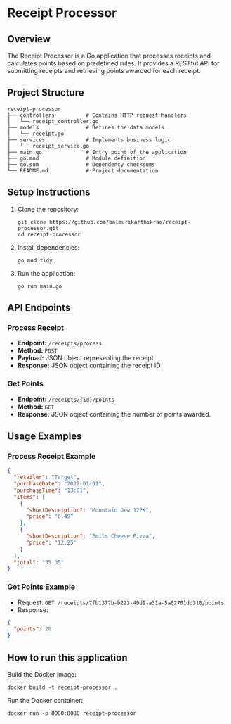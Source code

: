 # Receipt Processor

## Overview
The Receipt Processor is a Go application that processes receipts and calculates points based on predefined rules. It provides a RESTful API for submitting receipts and retrieving points awarded for each receipt.

## Project Structure
```
receipt-processor
├── controllers          # Contains HTTP request handlers
│   └── receipt_controller.go
├── models               # Defines the data models
│   └── receipt.go
├── services             # Implements business logic
│   └── receipt_service.go
├── main.go              # Entry point of the application
├── go.mod               # Module definition
├── go.sum               # Dependency checksums
└── README.md            # Project documentation
```

## Setup Instructions
1. Clone the repository:
   ```
   git clone https://github.com/balmurikarthikrao/receipt-processor.git
   cd receipt-processor
   ```

2. Install dependencies:
   ```
   go mod tidy
   ```

3. Run the application:
   ```
   go run main.go
   ```

## API Endpoints
### Process Receipt
- **Endpoint:** `/receipts/process`
- **Method:** `POST`
- **Payload:** JSON object representing the receipt.
- **Response:** JSON object containing the receipt ID.

### Get Points
- **Endpoint:** `/receipts/{id}/points`
- **Method:** `GET`
- **Response:** JSON object containing the number of points awarded.

## Usage Examples
### Process Receipt Example
```json
{
  "retailer": "Target",
  "purchaseDate": "2022-01-01",
  "purchaseTime": "13:01",
  "items": [
    {
      "shortDescription": "Mountain Dew 12PK",
      "price": "6.49"
    },
    {
      "shortDescription": "Emils Cheese Pizza",
      "price": "12.25"
    }
  ],
  "total": "35.35"
}
```

### Get Points Example
- Request: `GET /receipts/7fb1377b-b223-49d9-a31a-5a02701dd310/points`
- Response: 
```json
{
  "points": 28
}
```

## How to run this application

Build the Docker image:
```shell
docker build -t receipt-processor .
```

Run the Docker container:
```shell
docker run -p 8080:8080 receipt-processor
```
